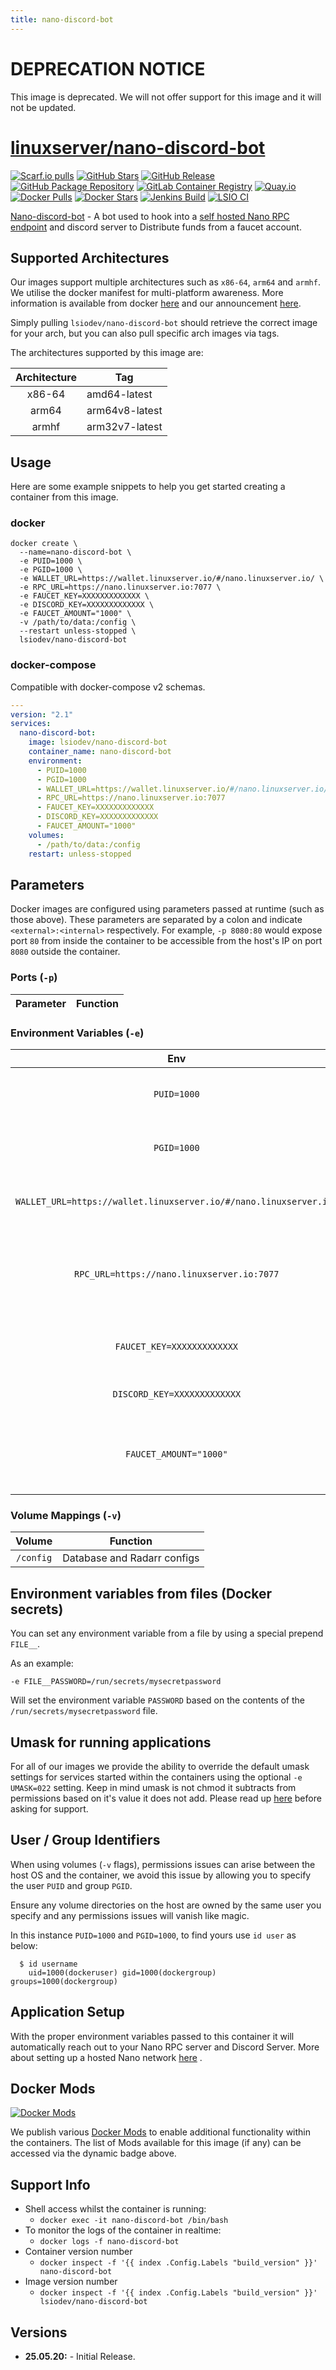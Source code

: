 ```yaml
---
title: nano-discord-bot
---
```

<!-- DO NOT EDIT THIS FILE MANUALLY  -->
<!-- Please read the https://github.com/linuxserver/docker-nano-discord-bot/blob/master/.github/CONTRIBUTING.md -->

# DEPRECATION NOTICE

This image is deprecated. We will not offer support for this image and it will not be updated.

# [linuxserver/nano-discord-bot](https://github.com/linuxserver/docker-nano-discord-bot)

[![Scarf.io pulls](https://scarf.sh/installs-badge/linuxserver-ci/linuxserver%2Fnano-discord-bot?color=94398d&label-color=555555&logo-color=ffffff&style=for-the-badge&package-type=docker)](https://scarf.sh/gateway/linuxserver-ci/docker/linuxserver%2Fnano-discord-bot)
[![GitHub Stars](https://img.shields.io/github/stars/linuxserver/docker-nano-discord-bot.svg?color=94398d&labelColor=555555&logoColor=ffffff&style=for-the-badge&logo=github)](https://github.com/linuxserver/docker-nano-discord-bot)
[![GitHub Release](https://img.shields.io/github/release/linuxserver/docker-nano-discord-bot.svg?color=94398d&labelColor=555555&logoColor=ffffff&style=for-the-badge&logo=github)](https://github.com/linuxserver/docker-nano-discord-bot/releases)
[![GitHub Package Repository](https://img.shields.io/static/v1.svg?color=94398d&labelColor=555555&logoColor=ffffff&style=for-the-badge&label=linuxserver.io&message=GitHub%20Package&logo=github)](https://github.com/linuxserver/docker-nano-discord-bot/packages)
[![GitLab Container Registry](https://img.shields.io/static/v1.svg?color=94398d&labelColor=555555&logoColor=ffffff&style=for-the-badge&label=linuxserver.io&message=GitLab%20Registry&logo=gitlab)](https://gitlab.com/linuxserver.io/docker-nano-discord-bot/container_registry)
[![Quay.io](https://img.shields.io/static/v1.svg?color=94398d&labelColor=555555&logoColor=ffffff&style=for-the-badge&label=linuxserver.io&message=Quay.io)](https://quay.io/repository/linuxserver.io/nano-discord-bot)
[![Docker Pulls](https://img.shields.io/docker/pulls/linuxserver/nano-discord-bot.svg?color=94398d&labelColor=555555&logoColor=ffffff&style=for-the-badge&label=pulls&logo=docker)](https://hub.docker.com/r/linuxserver/nano-discord-bot)
[![Docker Stars](https://img.shields.io/docker/stars/linuxserver/nano-discord-bot.svg?color=94398d&labelColor=555555&logoColor=ffffff&style=for-the-badge&label=stars&logo=docker)](https://hub.docker.com/r/linuxserver/nano-discord-bot)
[![Jenkins Build](https://img.shields.io/jenkins/build?labelColor=555555&logoColor=ffffff&style=for-the-badge&jobUrl=https%3A%2F%2Fci.linuxserver.io%2Fjob%2FDocker-Pipeline-Builders%2Fjob%2Fdocker-nano-discord-bot%2Fjob%2Fmaster%2F&logo=jenkins)](https://ci.linuxserver.io/job/Docker-Pipeline-Builders/job/docker-nano-discord-bot/job/master/)
[![LSIO CI](https://img.shields.io/badge/dynamic/yaml?color=94398d&labelColor=555555&logoColor=ffffff&style=for-the-badge&label=CI&query=CI&url=https%3A%2F%2Fci-tests.linuxserver.io%2Flinuxserver%2Fnano-discord-bot%2Flatest%2Fci-status.yml)](https://ci-tests.linuxserver.io/linuxserver/nano-discord-bot/latest/index.html)

[Nano-discord-bot](https://discord.com/developers/docs/intro) - A bot used to hook into a [self hosted Nano RPC endpoint](https://hub.docker.com/r/linuxserver/nano) and discord server to Distribute funds from a faucet account.

## Supported Architectures

Our images support multiple architectures such as `x86-64`, `arm64` and `armhf`. We utilise the docker manifest for multi-platform awareness. More information is available from docker [here](https://github.com/docker/distribution/blob/master/docs/spec/manifest-v2-2.md#manifest-list) and our announcement [here](https://blog.linuxserver.io/2019/02/21/the-lsio-pipeline-project/).

Simply pulling `lsiodev/nano-discord-bot` should retrieve the correct image for your arch, but you can also pull specific arch images via tags.

The architectures supported by this image are:

| Architecture | Tag |
| :----: | --- |
| x86-64 | amd64-latest |
| arm64 | arm64v8-latest |
| armhf | arm32v7-latest |


## Usage

Here are some example snippets to help you get started creating a container from this image.

### docker

```
docker create \
  --name=nano-discord-bot \
  -e PUID=1000 \
  -e PGID=1000 \
  -e WALLET_URL=https://wallet.linuxserver.io/#/nano.linuxserver.io/ \
  -e RPC_URL=https://nano.linuxserver.io:7077 \
  -e FAUCET_KEY=XXXXXXXXXXXXX \
  -e DISCORD_KEY=XXXXXXXXXXXXX \
  -e FAUCET_AMOUNT="1000" \
  -v /path/to/data:/config \
  --restart unless-stopped \
  lsiodev/nano-discord-bot
```


### docker-compose

Compatible with docker-compose v2 schemas.

```yaml
---
version: "2.1"
services:
  nano-discord-bot:
    image: lsiodev/nano-discord-bot
    container_name: nano-discord-bot
    environment:
      - PUID=1000
      - PGID=1000
      - WALLET_URL=https://wallet.linuxserver.io/#/nano.linuxserver.io/
      - RPC_URL=https://nano.linuxserver.io:7077
      - FAUCET_KEY=XXXXXXXXXXXXX
      - DISCORD_KEY=XXXXXXXXXXXXX
      - FAUCET_AMOUNT="1000"
    volumes:
      - /path/to/data:/config
    restart: unless-stopped
```

## Parameters

Docker images are configured using parameters passed at runtime (such as those above). These parameters are separated by a colon and indicate `<external>:<internal>` respectively. For example, `-p 8080:80` would expose port `80` from inside the container to be accessible from the host's IP on port `8080` outside the container.

### Ports (`-p`)

| Parameter | Function |
| :----: | --- |


### Environment Variables (`-e`)

| Env | Function |
| :----: | --- |
| `PUID=1000` | for UserID - see below for explanation |
| `PGID=1000` | for GroupID - see below for explanation |
| `WALLET_URL=https://wallet.linuxserver.io/#/nano.linuxserver.io/` | Hosted wallet endpoint to use. |
| `RPC_URL=https://nano.linuxserver.io:7077` | RPC endpoint to publish blocks to and ingest account information. |
| `FAUCET_KEY=XXXXXXXXXXXXX` | The private key for your faucet account. |
| `DISCORD_KEY=XXXXXXXXXXXXX` | Discord api key for the bot. |
| `FAUCET_AMOUNT="1000"` | Amount to distribute to individual Discord users in Nano. |

### Volume Mappings (`-v`)

| Volume | Function |
| :----: | --- |
| `/config` | Database and Radarr configs |



## Environment variables from files (Docker secrets)

You can set any environment variable from a file by using a special prepend `FILE__`.

As an example:

```
-e FILE__PASSWORD=/run/secrets/mysecretpassword
```

Will set the environment variable `PASSWORD` based on the contents of the `/run/secrets/mysecretpassword` file.

## Umask for running applications

For all of our images we provide the ability to override the default umask settings for services started within the containers using the optional `-e UMASK=022` setting.
Keep in mind umask is not chmod it subtracts from permissions based on it's value it does not add. Please read up [here](https://en.wikipedia.org/wiki/Umask) before asking for support.


## User / Group Identifiers

When using volumes (`-v` flags), permissions issues can arise between the host OS and the container, we avoid this issue by allowing you to specify the user `PUID` and group `PGID`.

Ensure any volume directories on the host are owned by the same user you specify and any permissions issues will vanish like magic.

In this instance `PUID=1000` and `PGID=1000`, to find yours use `id user` as below:

```
  $ id username
    uid=1000(dockeruser) gid=1000(dockergroup) groups=1000(dockergroup)
```

## Application Setup

With the proper environment variables passed to this container it will automatically reach out to your Nano RPC server and Discord Server.
More about setting up a hosted Nano network [here](https://hub.docker.com/r/linuxserver/nano) .


## Docker Mods
[![Docker Mods](https://img.shields.io/badge/dynamic/yaml?color=94398d&labelColor=555555&logoColor=ffffff&style=for-the-badge&label=mods&query=%24.mods%5B%27nano-discord-bot%27%5D.mod_count&url=https%3A%2F%2Fraw.githubusercontent.com%2Flinuxserver%2Fdocker-mods%2Fmaster%2Fmod-list.yml)](https://mods.linuxserver.io/?mod=nano-discord-bot "view available mods for this container.")

We publish various [Docker Mods](https://github.com/linuxserver/docker-mods) to enable additional functionality within the containers. The list of Mods available for this image (if any) can be accessed via the dynamic badge above.


## Support Info

* Shell access whilst the container is running:
  * `docker exec -it nano-discord-bot /bin/bash`
* To monitor the logs of the container in realtime:
  * `docker logs -f nano-discord-bot`
* Container version number
  * `docker inspect -f '{{ index .Config.Labels "build_version" }}' nano-discord-bot`
* Image version number
  * `docker inspect -f '{{ index .Config.Labels "build_version" }}' lsiodev/nano-discord-bot`

## Versions

* **25.05.20:** - Initial Release.
